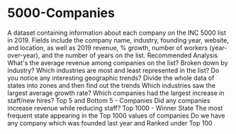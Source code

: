 # 5000-Companies
A dataset containing information about each company on the INC 5000 list in 2019. Fields include the company name, industry, founding year, website, and location, as well as 2019 revenue, % growth, number of workers (year-over-year), and the number of years on the list.
Recommended Analysis
What's the average revenue among companies on the list? Broken down by industry?
Which industries are most and least represented in the list?
Do you notice any interesting geographic trends?
Divide the whole data of states into zones and then find out the trends 
Which industries saw the largest average growth rate?
Which companies had the largest increase in staff/new hires?
Top 5 and Bottom 5 - Companies 
Did any companies increase revenue while reducing staff?
Top 1000 - Winner State 
The most frequent state appearing in the Top 1000 values of companies 
Do we have any company which was founded last year and Ranked under Top 100 
